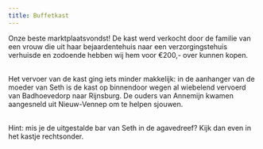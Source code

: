 ```yaml
---
title: Buffetkast
---
```


Onze beste marktplaatsvondst! De kast werd verkocht door de familie van een vrouw die uit haar bejaardentehuis naar een verzorgingstehuis verhuisde en zodoende hebben wij hem voor €200,- over kunnen kopen.<br /><br />

Het vervoer van de kast ging iets minder makkelijk: in de aanhanger van de moeder van Seth is de kast op binnendoor wegen al wiebelend vervoerd van Badhoevedorp naar Rijnsburg. De ouders van Annemijn kwamen aangesneld uit Nieuw-Vennep om te helpen sjouwen.<br /><br />

Hint: mis je de uitgestalde bar van Seth in de agavedreef? Kijk dan even in het kastje rechtsonder.